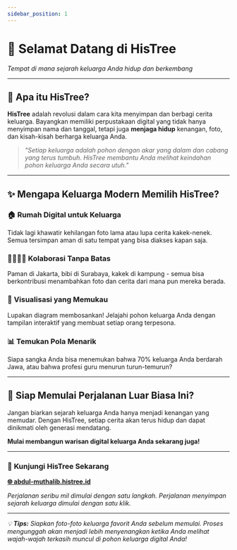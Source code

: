 ```yaml
---
sidebar_position: 1
---
```


# 🌳 Selamat Datang di HisTree
*Tempat di mana sejarah keluarga Anda hidup dan berkembang*

---

## 🎯 Apa itu HisTree?

**HisTree** adalah revolusi dalam cara kita menyimpan dan berbagi cerita keluarga. Bayangkan memiliki perpustakaan digital yang tidak hanya menyimpan nama dan tanggal, tetapi juga **menjaga hidup** kenangan, foto, dan kisah-kisah berharga keluarga Anda.

> *"Setiap keluarga adalah pohon dengan akar yang dalam dan cabang yang terus tumbuh. HisTree membantu Anda melihat keindahan pohon keluarga Anda secara utuh."*

---

## ✨ Mengapa Keluarga Modern Memilih HisTree?

### 🏠 **Rumah Digital untuk Keluarga**
Tidak lagi khawatir kehilangan foto lama atau lupa cerita kakek-nenek. Semua tersimpan aman di satu tempat yang bisa diakses kapan saja.

### 👨‍👩‍👧‍👦 **Kolaborasi Tanpa Batas**
Paman di Jakarta, bibi di Surabaya, kakek di kampung - semua bisa berkontribusi menambahkan foto dan cerita dari mana pun mereka berada.

### 🎨 **Visualisasi yang Memukau**
Lupakan diagram membosankan! Jelajahi pohon keluarga Anda dengan tampilan interaktif yang membuat setiap orang terpesona.

### 📊 **Temukan Pola Menarik**
Siapa sangka Anda bisa menemukan bahwa 70% keluarga Anda berdarah Jawa, atau bahwa profesi guru menurun turun-temurun?

---

## 💫 Siap Memulai Perjalanan Luar Biasa Ini?

Jangan biarkan sejarah keluarga Anda hanya menjadi kenangan yang memudar. Dengan HisTree, setiap cerita akan terus hidup dan dapat dinikmati oleh generasi mendatang.

**Mulai membangun warisan digital keluarga Anda sekarang juga!**

---

### 🎯 **Kunjungi HisTree Sekarang**

**[🌐 abdul-muthalib.histree.id](https://abdul-muthalib.histree.id/)**

*Perjalanan seribu mil dimulai dengan satu langkah. Perjalanan menyimpan sejarah keluarga dimulai dengan satu klik.*

---

*💡 **Tips:** Siapkan foto-foto keluarga favorit Anda sebelum memulai. Proses mengunggah akan menjadi lebih menyenangkan ketika Anda melihat wajah-wajah terkasih muncul di pohon keluarga digital Anda!*